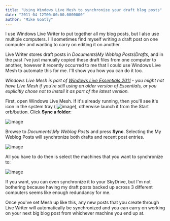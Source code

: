 ```yaml
---
title: "Using Windows Live Mesh to synchronize your draft blog posts"
date: "2011-04-12T00:00:00.0000000"
author: "Mike Goatly"
---
```

I use Windows Live Writer to put together all my blog posts\, but
I also use multiple computers\. I'll sometimes find myself writing a
draft post on one computer and wanting to carry on editing it on
another\.

Live Writer stores draft posts in *Documents\\My Weblog
Posts\\Drafts*\, and in the past I've just manually copied these
draft files from one computer to another\, however it recently
occurred to me that I could use Windows Live Mesh to automate this
for me\. I'll show you how you can do it too\.

*Windows Live Mesh is part of [Windows Live Essentials 2011](http://explore.live.com/windows-live-essentials) \- you might not
have Live Mesh if you're still using an older version of
Essentials\, or you explicitly chose not to install it as part of
the latest version\.*

First\, open Windows Live Mesh\. If it's already running\, then
you'll see it's icon in the system tray \( ![image](/images/post/Windows-Live-Writer_Using-Windows-Live-Mesh-to-synchronize-y_AAA1_image_thumb_3.png)\)\, otherwise
launch it from the Start orb/button\. Click **Sync a
folder**:

![image](/images/post/Windows-Live-Writer_Using-Windows-Live-Mesh-to-synchronize-y_AAA1_image_thumb.png)

Browse to *Documents\\My Weblog Posts* and press
**Sync**\. Selecting the My Weblog Posts will
synchronize both drafts and recent post entries\.

![image](/images/post/Windows-Live-Writer_Using-Windows-Live-Mesh-to-synchronize-y_AAA1_image_thumb_1.png)

All you have to do then is select the machines that you want to
synchronize to:

![image](/images/post/Windows-Live-Writer_Using-Windows-Live-Mesh-to-synchronize-y_AAA1_image_thumb_2.png)

If you want\, you can even synchronize it to your SkyDrive\, but
I'm not bothering because having my draft posts backed up across 3
different computers seems like enough redundancy for me\.

Once you've set Mesh up like this\, any new posts that you create
through Live Writer will automatically be synchronized and you can
carry on working on your next big blog post from whichever machine
you end up at\.

